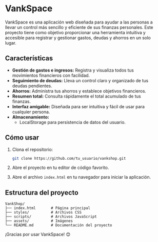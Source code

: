 # VankSpace

VankSpace es una aplicación web diseñada para ayudar a las personas a llevar un control más sencillo y eficiente de sus finanzas personales. Este proyecto tiene como objetivo proporcionar una herramienta intuitiva y accesible para registrar y gestionar gastos, deudas y ahorros en un solo lugar.

## Características

- **Gestión de gastos e ingresos:** Registra y visualiza todos tus movimientos financieros con facilidad.
- **Seguimiento de deudas:** Lleva un control claro y organizado de tus deudas pendientes.
- **Ahorros:** Administra tus ahorros y establece objetivos financieros.
- **Resumen total:** Consulta rápidamente el total acumulado de tus finanzas.
- **Interfaz amigable:** Diseñada para ser intuitiva y fácil de usar para cualquier persona.
- **Almacenamiento:**
  - LocalStorage para persistencia de datos del usuario.

## Cómo usar

1. Clona el repositorio:
   ```bash
   git clone https://github.com/tu_usuario/vankshop.git
   ```

2. Abre el proyecto en tu editor de código favorito.

3. Abre el archivo `index.html` en tu navegador para iniciar la aplicación.

## Estructura del proyecto

```
VankShop/
├── index.html       # Página principal
├── styles/          # Archivos CSS
├── scripts/         # Archivos JavaScript
├── assets/          # Imágenes
└── README.md        # Documentación del proyecto
```


¡Gracias por usar VankSpace! 😊
